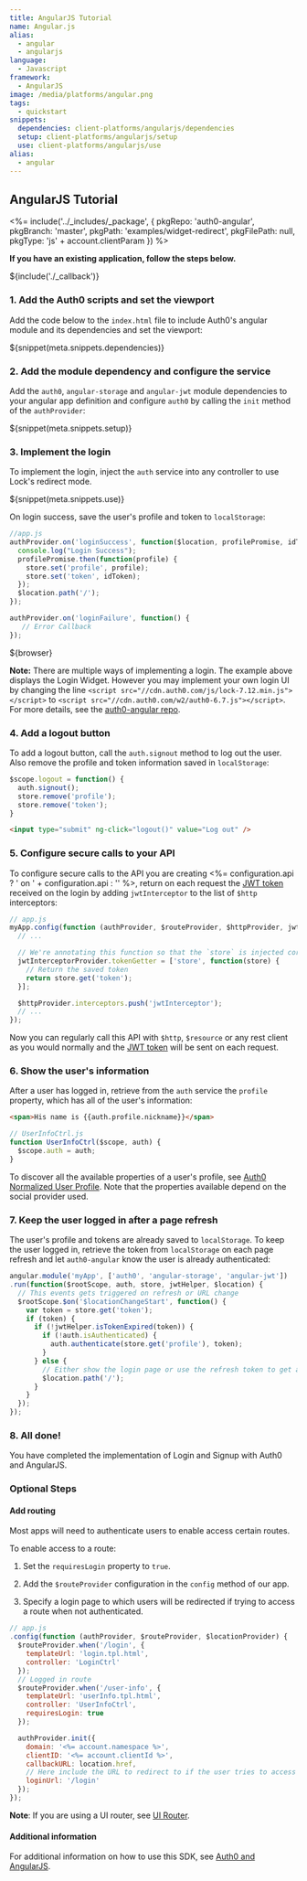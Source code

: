 ```yaml
---
title: AngularJS Tutorial
name: Angular.js
alias:
  - angular
  - angularjs
language:
  - Javascript
framework:
  - AngularJS
image: /media/platforms/angular.png
tags:
  - quickstart
snippets:
  dependencies: client-platforms/angularjs/dependencies
  setup: client-platforms/angularjs/setup
  use: client-platforms/angularjs/use
alias:
  - angular
---
```


## AngularJS Tutorial

<%= include('../_includes/_package', {
  pkgRepo: 'auth0-angular',
  pkgBranch: 'master',
  pkgPath: 'examples/widget-redirect',
  pkgFilePath: null,
  pkgType: 'js' + account.clientParam
}) %>

**If you have an existing application, follow the steps below.**

${include('./\_callback')}

### 1. Add the Auth0 scripts and set the viewport

Add the code below to the `index.html` file to include Auth0's angular module and its dependencies and set the viewport:

${snippet(meta.snippets.dependencies)}

### 2. Add the module dependency and configure the service

Add the `auth0`, `angular-storage` and `angular-jwt` module dependencies to your angular app definition and configure `auth0` by calling the `init` method of the `authProvider`:

${snippet(meta.snippets.setup)}

### 3. Implement the login

To implement the login, inject the `auth` service into any controller to use Lock's redirect mode. 

${snippet(meta.snippets.use)}

On login success, save the user's profile and token to `localStorage`:

```js
//app.js
authProvider.on('loginSuccess', function($location, profilePromise, idToken, store) {
  console.log("Login Success");
  profilePromise.then(function(profile) {
    store.set('profile', profile);
    store.set('token', idToken);
  });
  $location.path('/');
});

authProvider.on('loginFailure', function() {
   // Error Callback
});
```

${browser}

__Note:__ There are multiple ways of implementing a login. The example above displays the Login Widget. However you may implement your own login UI by changing the line `<script src="//cdn.auth0.com/js/lock-7.12.min.js"></script>` to `<script src="//cdn.auth0.com/w2/auth0-6.7.js"></script>`. For more details, see the [auth0-angular repo](https://github.com/auth0/auth0-angular#using-your-own-login-ui).

### 4. Add a logout button

To add a logout button, call the `auth.signout` method to log out the user. Also remove the profile and token information saved in `localStorage`:

```js
$scope.logout = function() {
  auth.signout();
  store.remove('profile');
  store.remove('token');
}
```

```html
<input type="submit" ng-click="logout()" value="Log out" />
```

### 5. Configure secure calls to your API

To configure secure calls to the API you are creating <%= configuration.api ? ' on ' + configuration.api : '' %>, return on each request the [JWT token](/jwt) received on the login by adding `jwtInterceptor` to the list of `$http` interceptors:

```js
// app.js
myApp.config(function (authProvider, $routeProvider, $httpProvider, jwtInterceptorProvider) {
  // ...

  // We're annotating this function so that the `store` is injected correctly when this file is minified
  jwtInterceptorProvider.tokenGetter = ['store', function(store) {
    // Return the saved token
    return store.get('token');
  }];

  $httpProvider.interceptors.push('jwtInterceptor');
  // ...
});
```

Now you can regularly call this API with `$http`, `$resource` or any rest client as you would normally and the [JWT token](/jwt) will be sent on each request.

### 6. Show the user's information

After a user has logged in, retrieve from the `auth` service the `profile` property, which has all of the user's information:

```html
<span>His name is {{auth.profile.nickname}}</span>
```

```js
// UserInfoCtrl.js
function UserInfoCtrl($scope, auth) {
  $scope.auth = auth;
}
```

To discover all the available properties of a user's profile, see [Auth0 Normalized User Profile](/user-profile). Note that the properties available depend on the social provider used.

### 7. Keep the user logged in after a page refresh

The user's profile and tokens are already saved to `localStorage`. To keep the user logged in, retrieve the token from `localStorage` on each page refresh and let `auth0-angular` know the user is already authenticated:

```js
angular.module('myApp', ['auth0', 'angular-storage', 'angular-jwt'])
.run(function($rootScope, auth, store, jwtHelper, $location) {
  // This events gets triggered on refresh or URL change
  $rootScope.$on('$locationChangeStart', function() {
    var token = store.get('token');
    if (token) {
      if (!jwtHelper.isTokenExpired(token)) {
        if (!auth.isAuthenticated) {
          auth.authenticate(store.get('profile'), token);
        }
      } else {
        // Either show the login page or use the refresh token to get a new idToken
        $location.path('/');
      }
    }
  });
});
```

### 8. All done!

You have completed the implementation of Login and Signup with Auth0 and AngularJS.

### Optional Steps
#### Add routing

Most apps will need to authenticate users to enable access certain routes.

To enable access to a route:

1. Set the `requiresLogin` property to `true`.

2. Add the `$routeProvider` configuration in the `config` method of our app.

3. Specify a login page to which users will be redirected if trying to access a route when not authenticated.

```js
// app.js
.config(function (authProvider, $routeProvider, $locationProvider) {
  $routeProvider.when('/login', {
    templateUrl: 'login.tpl.html',
    controller: 'LoginCtrl'
  });
  // Logged in route
  $routeProvider.when('/user-info', {
    templateUrl: 'userInfo.tpl.html',
    controller: 'UserInfoCtrl',
    requiresLogin: true
  });

  authProvider.init({
    domain: '<%= account.namespace %>',
    clientID: '<%= account.clientId %>',
    callbackURL: location.href,
    // Here include the URL to redirect to if the user tries to access a resource when not authenticated.
    loginUrl: '/login'
  });
});
```

__Note__: If you are using a UI router, see [UI Router](https://github.com/auth0/auth0-angular/blob/master/docs/routing.md#ui-router).

#### Additional information

For additional information on how to use this SDK, see [Auth0 and AngularJS](https://github.com/auth0/auth0-angular/blob/master/README.md).
